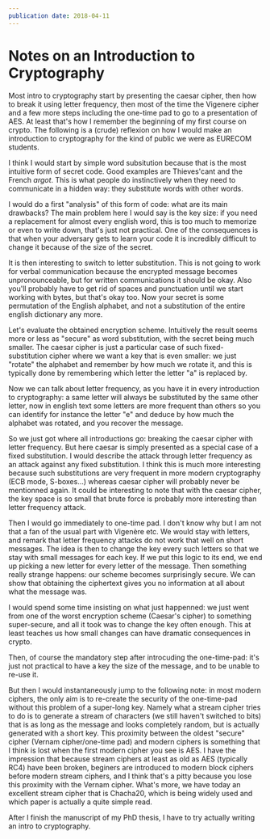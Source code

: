 ```yaml
---
publication date: 2018-04-11
---
```


# Notes on an Introduction to Cryptography

Most intro to cryptography start by presenting the caesar cipher, then how to break it using letter frequency, then most of the time the Vigenere cipher and a few more steps including the one-time pad
to go to a presentation of AES.
At least that's how I remember the beginning of my first course on crypto.
The following is a (crude) reflexion on how I would make an introduction to cryptography for the kind of public we were as EURECOM students.

I think I would start by simple word subsitution
because that is the most intuitive form of secret code.
Good examples are Thieves'cant and the French *argot*.
This is what people do instinctively when they need to communicate in a hidden way:
they substitute words with other words.

I would do a first "analysis" of this form of code: what are its main drawbacks?
The main problem here I would say is the key size:
if you need a replacement for almost every english word,
this is too much to memorize or even to write down,
that's just not practical.
One of the consequences is that when your adversary gets to learn your code
it is incredibly difficult to change it because of the size of the secret.

It is then interesting to switch to letter substitution.
This is not going to work for verbal communication
because the encrypted message becomes unpronounceable,
but for written communications it should be okay.
Also you'll probably have to get rid of spaces and punctuation
until we start working with bytes, but that's okay too.
Now your secret is some permutation of the English alphabet,
and not a substitution of the entire english dictionary any more.

Let's evaluate the obtained encryption scheme.
Intuitively the result seems more or less as "secure" as word substitution,
with the secret being much smaller.
The caesar cipher is just a particular case of such fixed-substitution cipher
where we want a key that is even smaller:
we just "rotate" the alphabet and remember by how much we rotate it,
and this is typically done by remembering which letter the letter "a" is replaced by.

Now we can talk about letter frequency,
as you have it in every introduction to cryptography:
a same letter will always be substituted by the same other letter,
now in english text some letters are more frequent than others
so you can identify for instance the letter "e"
and deduce by how much the alphabet was rotated, and you recover the message.

So we just got where all introductions go:
breaking the caesar cipher with letter frequency.
But here caesar is simply presented as a special case of a fixed substitution.
I would describe the attack through letter frequency as an attack against any fixed substitution.
I think this is much more interesting because such substitutions
are very frequent in more modern cryptography (ECB mode, S-boxes...)
whereas caesar cipher will probably never be mentionned again.
It could be interesting to note that with the caesar cipher,
the key space is so small that
brute force is probably more interesting than letter frequency attack.

Then I would go immediately to one-time pad.
I don't know why but I am not that a fan of the usual part with Vigenère etc.
We would stay with letters,
and remark that letter frequency attacks
do not work that well on short messages.
The idea is then to change the key every such letters
so that we stay with small messages for each key.
If we put this logic to its end,
we end up picking a new letter for every letter of the message.
Then something really strange happens:
our scheme becomes surprisingly secure.
We can show that
obtaining the ciphertext gives you no information at all about what the message was.

I would spend some time insisting on what just happenned:
we just went from one of the worst encryption scheme (Caesar's cipher)
to something super-secure, and all it took was to change the key often enough.
This at least teaches us how small changes can have dramatic consequences in crypto.

Then, of course the mandatory step after introcuding the one-time-pad:
it's just not practical to have a key the size of the message,
and to be unable to re-use it.

But then I would instantaneously jump to the following note:
in most modern ciphers,
the only aim is to re-create the security of the one-time-pad
without this problem of a super-long key.
Namely what a stream cipher tries to do is to generate a stream of characters
(we still haven't switched to bits)
that is as long as the message and looks completely random,
but is actually generated with a short key.
This proximity between the oldest "secure" cipher (Vernam cipher/one-time pad)
and modern ciphers
is something that I think is lost when the first modern cipher you see is AES.
I have the impression that because stream ciphers at least as old as AES (typically RC4)
have been broken,
beginers are introduced to modern block ciphers before modern stream ciphers,
and I think that's a pitty because you lose this proximity with the Vernam cipher.
What's more, we have today an excellent stream cipher that is Chacha20,
which is being widely used and which paper is actually a quite simple read.

After I finish the manuscript of my PhD thesis, I have to try actually writing an intro to cryptography.
